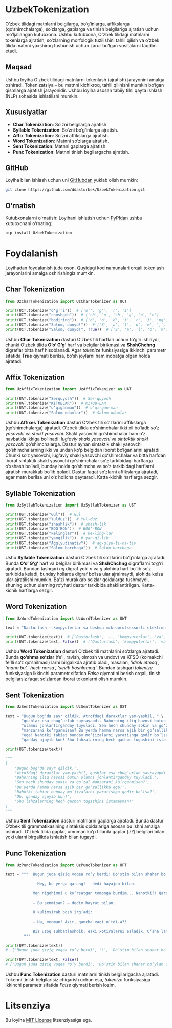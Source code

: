 # UzbekTokenization
O‘zbek tilidagi matnlarni belgilarga, bo‘g‘inlarga, affikslarga (qo‘shimchalarga), so‘zlarga, gaplarga va tinish belgilariga ajratish uchun mo‘ljallangan kutubxona. Ushbu kutubxona, O'zbek tilidagi matnlarni tokenlarga ajratish, so‘zlarning morfologik tuzilishini tahlil qilish va o‘zbek tilida matnni yaxshiroq tushunish uchun zarur bo‘lgan vositalarni taqdim etadi.

## Maqsad
Ushbu loyiha O‘zbek tilidagi matnlarni tokenlash (ajratish) jarayonini amalga oshiradi. Tokenizatsiya – bu matnni kichikroq, tahlil qilinishi mumkin bo‘lgan qismlarga ajratish jarayonidir. Ushbu loyiha asosan tabiiy tilni qayta ishlash (NLP) sohasida ishlatilishi mumkin.

## Xususiyatlar
* **Char Tokenization**: So‘zni belgilarga ajratish.
* **Syllable Tokenization**: So‘zni bo‘g‘inlarga ajratish.
* **Affix Tokenization**: So‘zni affikslarga ajratish.
* **Word Tokenization**: Matnni so‘zlarga ajratish.
* **Sent Tokenization**: Matnni gaplarga ajratish.
* **Punc Tokenization**: Matnni tinish begilargacha ajratish.

## GitHub
Loyiha bilan ishlash uchun uni [GitHubdan](https://github.com/ddasturbek/UzbekTokenization) yuklab olish mumkin:
```bash
git clone https://github.com/ddasturbek/UzbekTokenization.git
```

## O‘rnatish
Kutubxonalarni o‘rnatish: Loyihani ishlatish uchun [PyPIdan](https://pypi.org/project/UzbekTokenization) ushbu kutubxonani o‘rnating:
```bash
pip install UzbekTokenization
```

# Foydalanish
Loyihadan foydalanish juda oson. Quyidagi kod namunalari orqali tokenlash jarayonlarini amalga oshirishingiz mumkin.

## Char Tokenization

```Python
from UzCharTokenization import UzCharTokenizer as UCT

print(UCT.tokenize("o‘g‘ri"))  # ['o‘', 'g‘', 'r', 'i']
print(UCT.tokenize("choshgoh"))  # ['ch', 'o', 'sh', 'g', 'o', 'h']
print(UCT.tokenize("bodiring"))  # ['b', 'o', 'd', 'i', 'r', 'i', 'ng']
print(UCT.tokenize("Salom, dunyo!"))  # ['S', 'a', 'l', 'o', 'm', ',', 'd', 'u', 'n', 'y', 'o', '!']
print(UCT.tokenize("Salom, dunyo!", True))  # ['S', 'a', 'l', 'o', 'm', ',', ' ', 'd', 'u', 'n', 'y', 'o', '!']
```
Ushbu **Char Tokenization** dasturi O‘zbek tili harflari uchun to‘g‘ri ishlaydi, chunki O‘zbek tilida **O‘o‘ G‘g‘** harf va belgilar birikmasi va **ShshChchng** digraflar bitta harf hisoblanadi. Agar *tokenize* funksiyasiga ikkinchi parametr sifatida **True** qiymati berilsa, bo‘sh joylarni ham inobatga olgan holda ajratadi.

## Affix Tokenization

```Python
from UzAffixTokenization import UzAffixTokenizer as UAT

print(UAT.tokenize("Serquyosh"))  # Ser-quyosh
print(UAT.tokenize("KITOBLAR"))  # KITOB-LAR
print(UAT.tokenize("o‘qiganman"))  # o‘qi-gan-man
print(UAT.tokenize("Salom odamlar"))  # Salom odamlar
```
Ushbu **Affixes Tokenization** dasturi O‘zbek tili so‘zlarini affikslarga (qo‘shimchalarga) ajratadi. O‘zbek tilida qo‘shimchalar ikki xil bo‘ladi: *so‘z yasovchi* va *shakl yasovchi*. Shakl yasovchi qo‘shimchalar ham o‘z navbatida ikkiga bo‘linadi: *lug‘aviy shakl yasovchi* va *sintaktik shakl yasovchi* qo‘shimchalarga. Dastur aynan sintaktik shakl yasovchi qo‘shimchalarning ikki va undan ko‘p belgidan iborat bo‘lganlarini ajratadi. Chunki so‘z yasovchi, lug‘aviy shakl yasovchi qo‘shimchalar va bitta harfdan iborat sintaktik shakl yasovchi qo‘shimchalar so‘z tarkibidagi harflarga o‘xshash bo‘ladi, bunday holda qo‘shimcha va so‘z tarkibidagi harflarni ajratish murakkab bo‘lib qoladi. Dastur faqat so‘zlarni affikslarga ajratadi, agar matn berilsa uni o‘z holicha qaytaradi. Katta-kichik harflarga sezgir.

## Syllable Tokenization

```Python
from UzSyllabTokenization import UzSyllabTokenizer as UST

print(UST.tokenize("Gul"))  # Gul
print(UST.tokenize("Yulduz"))  # Yul-duz
print(UST.tokenize("shashlik"))  # shash-lik
print(UST.tokenize("BOG‘BON"))  # BOG‘-BON
print(UST.tokenize("kelinglar"))  # ke-ling-lar
print(UST.tokenize("yangilik"))  # yan-gi-lik
print(UST.tokenize("Agglyutinativ"))  # ag-glyu-ti-na-tiv
print(UST.tokenize("Salom barchaga"))  # Salom barchaga
```
Ushu **Syllable Tokenization** dasturi O‘zbek tili so‘zlarini bo‘g‘inlarga ajratadi. Bunda **O‘o‘ G‘g‘** harf va belgilar birikmasi va **ShshChchng** digraflarni to‘g‘ri ajratadi. Bundan tashqari *ng* digraf yoki *n* va *g* alohida harf bo‘lib so‘z tarkibida keladi, bunday hollarda digraf bo‘lsa ular ajralmaydi, alohida kelsa ular ajratilishi mumkin. Ba'zi murakkab so‘zlar qoidalarga tushmaydi, shuning uchun ularning ro‘yhati dastur tarkibida shakllantirilgan. Katta-kichik harflarga sezgir.

## Word Tokenization

```Python
from UzWordTokenization import UzWordTokenizer as UWT

text = "Dasturlash – kompyuterlar va boshqa mikroprotsessorli elektron mashinalar uchun dasturlar tuzish"

print(UWT.tokenize(text))  # ['Dasturlash', '–', 'kompyuterlar', 'va', 'boshqa', 'mikroprotsessorli', 'elektron', 'mashinalar', 'uchun', 'dasturlar', 'tuzish']
print(UWT.tokenize(text, False))  # ['Dasturlash', 'kompyuterlar', 'va', 'boshqa', 'mikroprotsessorli', 'elektron', 'mashinalar', 'uchun', 'dasturlar', 'tuzish']

```
Ushbu **Word Tokenization** dasturi O‘zbek tili matnlarini so‘zlarga ajratadi. Bunda **qo‘shma so‘zlar** (fe'l, ravish, olmosh va undov) va KFSQ (ko‘makchi fe'lli so‘z qo‘shilmasi) larni birgalikda ajratib oladi, masalan, *'idrok etmoq', 'mana bu', 'hech narsa', 'sevib boshlamoq'*. Bundan tashqari *tokenize* funksiyasiga ikkinchi parametr sifatida *False* qiymatini berish orqali, tinish belgilarsiz faqat so‘zlardan iborat tokenlarni olish mumkin.

## Sent Tokenization

```Python
from UzSentTokenization import UzSentTokenizer as UST

text = "Bugun bog‘da sayr qildik. Atrofdagi daraxtlar yam-yashil, " \
       "qushlar esa chug‘urlab sayrayapdi. Bahorning iliq havosi butun " \
       "olamni jonlantirganday tuyuladi. Sen hech shunday sokin va go‘zal " \
       "manzarani ko‘rganmisan? Bu yerda hamma narsa ajib bir go‘zallikka " \
       "ega! Nahotki tabiat bunday mo‘jizalarni yaratishga qodir bo‘lsa? Oh, " \
       "qanday ajoyib kun! Shu lahzalarning hech qachon tugashini istamayman!"

print(UST.tokenize(text))

"""
[
    'Bugun bog‘da sayr qildik.',
    'Atrofdagi daraxtlar yam-yashil, qushlar esa chug‘urlab sayrayapdi.',
    'Bahorning iliq havosi butun olamni jonlantirganday tuyuladi.',
    'Sen hech shunday sokin va go‘zal manzarani ko‘rganmisan?',
    'Bu yerda hamma narsa ajib bir go‘zallikka ega!',
    'Nahotki tabiat bunday mo‘jizalarni yaratishga qodir bo‘lsa?',
    'Oh, qanday ajoyib kun!',
    'Shu lahzalarning hech qachon tugashini istamayman!'
]
"""
```
Ushbu **Sent Tokenization** dasturi matnlarni gaplarga ajratadi. Bunda dastur O‘zbek tili grammatikasining sintaksis qoidalariga asosan bu ishni amalga oshiradi. O‘zbek tilida gaplar, umuman ko‘p tillarda gaplar *[.!?]* belgilari bilan yoki ularni birgalikda ishlatish bilan tugaydi.

## Punc Tokenization

```Python
from UzPuncTokenization import UzPuncTokenizer as UPT

text = """  Bugun juda qiziq voqea ro‘y berdi! Do‘stim bilan shahar bo‘ylab sayr qilayotgan edik, to‘satdan u to‘xtadi-da:

            — Hey, bu yerga qarang! — dedi hayajon bilan.
            
            Men nigohimni u ko‘rsatgan tomonga burdim... Nahotki?! Qarshimda bolalikdagi eng yaxshi do‘stim turardi. U bilan qancha yillardan beri ko‘rishmaganmiz!
            
            — Bu senmisan? — dedim hayrat bilan.
            
            U kulimsirab bosh irg‘adi:
            
            — Ha, menman! Axir, qancha vaqt o‘tdi-a?!
            
            Biz uzoq suhbatlashdik; eski xotiralarni esladik. O‘sha lahzalar men uchun unutilmas bo‘ldi...
        """

print(UPT.tokenize(text))
#  ['Bugun juda qiziq voqea ro‘y berdi', '!', 'Do‘stim bilan shahar bo‘ylab sayr qilayotgan edik', ',', 'to‘satdan u to‘xtadi', '-', 'da', ':', '—', 'Hey', ',', 'bu yerga qarang', '!', '—', 'dedi hayajon bilan', '.', 'Men nigohimni u ko‘rsatgan tomonga burdim', '.', '.', '.', 'Nahotki', '?', '!', 'Qarshimda bolalikdagi eng yaxshi do‘stim turardi', '.', 'U bilan qancha yillardan beri ko‘rishmaganmiz', '!', '—', 'Bu senmisan', '?', '—', 'dedim hayrat bilan', '.', 'U kulimsirab bosh irg‘adi', ':', '—', 'Ha', ',', 'menman', '!', 'Axir', ',', 'qancha vaqt o‘tdi', '-', 'a', '?', '!', 'Biz uzoq suhbatlashdik', ';', 'eski xotiralarni esladik', '.', 'O‘sha lahzalar men uchun unutilmas bo‘ldi', '.', '.', '.']

print(UPT.tokenize(text, False))
# ['Bugun juda qiziq voqea ro‘y berdi', 'Do‘stim bilan shahar bo‘ylab sayr qilayotgan edik', 'to‘satdan u to‘xtadi', 'da', 'Hey', 'bu yerga qarang', 'dedi hayajon bilan', 'Men nigohimni u ko‘rsatgan tomonga burdim', 'Nahotki', 'Qarshimda bolalikdagi eng yaxshi do‘stim turardi', 'U bilan qancha yillardan beri ko‘rishmaganmiz', 'Bu senmisan', 'dedim hayrat bilan', 'U kulimsirab bosh irg‘adi', 'Ha', 'menman', 'Axir', 'qancha vaqt o‘tdi', 'a', 'Biz uzoq suhbatlashdik', 'eski xotiralarni esladik', 'O‘sha lahzalar men uchun unutilmas bo‘ldi']
```
Ushbu **Punc Tokenization** dasturi matnlarni tinish belgilarigacha ajratadi. Tokenni tinish belgilarisiz chiqarish uchun esa, *tokenize* funksiyasiga ikkinchi parametr sifatida *False* qiymati berish lozim.

# Litsenziya
Bu loyiha [MIT License](https://opensource.org/license/mit) litsenziyasiga ega.
